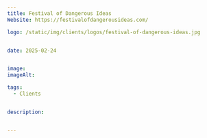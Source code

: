 ```yaml
---
title: Festival of Dangerous Ideas
Website: https://festivalofdangerousideas.com/

logo: /static/img/clients/logos/festival-of-dangerous-ideas.jpg


date: 2025-02-24


image: 
imageAlt: 

tags:
  - Clients


description: 


---
```












